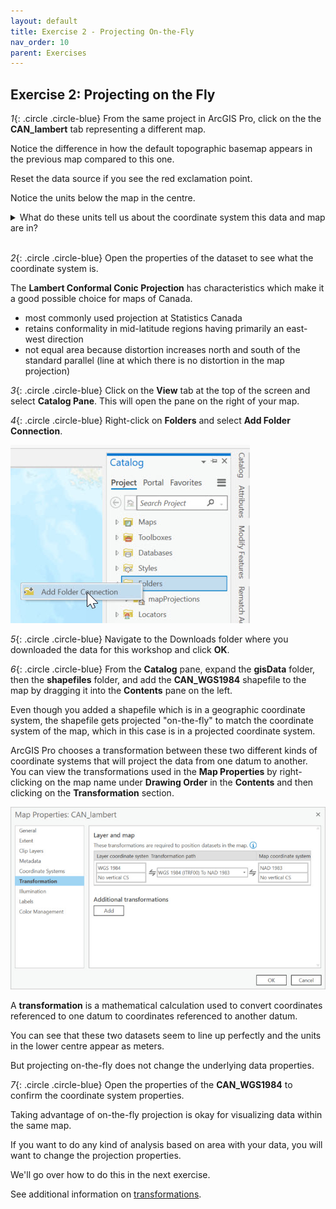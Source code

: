 ```yaml
---
layout: default
title: Exercise 2 - Projecting On-the-Fly
nav_order: 10
parent: Exercises
---
```


## Exercise 2: Projecting on the Fly

*1*{: .circle .circle-blue} From the same project in ArcGIS Pro, click on the the **CAN_lambert** tab representing a different map.

Notice the difference in how the default topographic basemap appears in the previous map compared to this one.

Reset the data source if you see the red exclamation point.

Notice the units below the map in the centre.

<details>
<summary>What do these units tell us about the coordinate system this data and map are in?</summary>

When units are in meters, it's a good indication the data is in a projected coordinate system. Data in a geographic coordinate system is usually in decimal degrees.
</details>
<br>

*2*{: .circle .circle-blue} Open the properties of the dataset to see what the coordinate system is.

The **Lambert Conformal Conic Projection** has characteristics which make it a good possible choice for maps of Canada.

- most commonly used projection at Statistics Canada
- retains conformality in mid-latitude regions having primarily an east-west direction
- not equal area because distortion increases north and south of the standard parallel (line at which there is no distortion in the map projection)

*3*{: .circle .circle-blue} Click on the **View** tab at the top of the screen and select **Catalog Pane**. This will open the pane on the right of your map.

*4*{: .circle .circle-blue} Right-click on **Folders** and select **Add Folder Connection**.

![catalogPane.jpg](images/catalogPane.jpg)

*5*{: .circle .circle-blue} Navigate to the Downloads folder where you downloaded the data for this workshop and click **OK**.

*6*{: .circle .circle-blue} From the **Catalog** pane, expand the **gisData** folder, then the **shapefiles** folder, and add the **CAN_WGS1984** shapefile to the map by dragging it into the **Contents** pane on the left.

Even though you added a shapefile which is in a geographic coordinate system, the shapefile gets projected "on-the-fly" to match the coordinate system of the map, which in this case is in a projected coordinate system.

ArcGIS Pro chooses a transformation between these two different kinds of coordinate systems that will project the data from one datum to another. You can view the transformations used in the **Map Properties** by right-clicking on the map name under **Drawing Order** in the **Contents** and then clicking on the **Transformation** section.

![transformation.jpg](images\transformation.jpg)

A **transformation** is a mathematical calculation used to convert coordinates referenced to one datum to coordinates referenced to another datum.

You can see that these two datasets seem to line up perfectly and the units in the lower centre appear as meters.

But projecting on-the-fly does not change the underlying data properties.

*7*{: .circle .circle-blue} Open the properties of the **CAN_WGS1984** to confirm the coordinate system properties.

Taking advantage of on-the-fly projection is okay for visualizing data within the same map.

If you want to do any kind of analysis based on area with your data, you will want to change the projection properties.

We'll go over how to do this in the next exercise.

See additional information on [transformations](https://www.esri.com/arcgis-blog/products/product/mapping/about-geographic-transformations-and-how-to-choose-the-right-one/).
